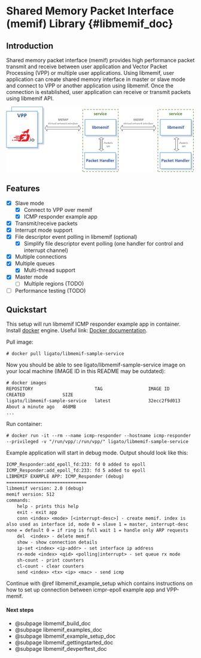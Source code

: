 Shared Memory Packet Interface (memif) Library    {#libmemif_doc}
==============================================

## Introduction

Shared memory packet interface (memif) provides high performance packet transmit and receive between user application and Vector Packet Processing (VPP) or multiple user applications. Using libmemif, user application can create shared memory interface in master or slave mode and connect to VPP or another application using libmemif. Once the connection is established, user application can receive or transmit packets using libmemif API.

![Architecture](docs/architecture.png)

## Features

- [x] Slave mode
  - [x] Connect to VPP over memif
  - [x] ICMP responder example app
- [x] Transmit/receive packets
- [x] Interrupt mode support
- [x] File descriptor event polling in libmemif (optional)
  - [x] Simplify file descriptor event polling (one handler for control and interrupt channel)
- [x] Multiple connections
- [x] Multiple queues
  - [x] Multi-thread support
- [x] Master mode
	- [ ] Multiple regions (TODO)
- [ ] Performance testing (TODO)

## Quickstart

This setup will run libmemif ICMP responder example app in container. Install [docker](https://docs.docker.com/engine/installation) engine.
Useful link: [Docker documentation](https://docs.docker.com/get-started).

Pull image:
```
# docker pull ligato/libmemif-sample-service
```

Now you should be able to see ligato/libmemif-sample-service image on your local machine (IMAGE ID in this README may be outdated):
```
# docker images
REPOSITORY                       TAG                 IMAGE ID            CREATED              SIZE
ligato/libmemif-sample-service   latest              32ecc2f9d013        About a minute ago   468MB
...
```

Run container:
```
# docker run -it --rm --name icmp-responder --hostname icmp-responder --privileged -v "/run/vpp/:/run/vpp/" ligato/libmemif-sample-service
```
Example application will start in debug mode. Output should look like this:
```
ICMP_Responder:add_epoll_fd:233: fd 0 added to epoll
ICMP_Responder:add_epoll_fd:233: fd 5 added to epoll
LIBMEMIF EXAMPLE APP: ICMP_Responder (debug)
==============================
libmemif version: 2.0 (debug)
memif version: 512
commands:
	help - prints this help
	exit - exit app
	conn <index> <mode> [<interrupt-desc>] - create memif. index is also used as interface id, mode 0 = slave 1 = master, interrupt-desc none = default 0 = if ring is full wait 1 = handle only ARP requests
	del  <index> - delete memif
	show - show connection details
	ip-set <index> <ip-addr> - set interface ip address
	rx-mode <index> <qid> <polling|interrupt> - set queue rx mode
	sh-count - print counters
	cl-count - clear counters
	send <index> <tx> <ip> <mac> - send icmp
```

Continue with @ref libmemif_example_setup which contains instructions on how to set up connection between icmpr-epoll example app and VPP-memif.

#### Next steps

- @subpage libmemif_build_doc
- @subpage libmemif_examples_doc
- @subpage libmemif_example_setup_doc
- @subpage libmemif_gettingstarted_doc
- @subpage libmemif_devperftest_doc
